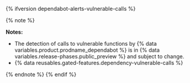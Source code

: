 {% ifversion dependabot-alerts-vulnerable-calls %}

{% note %}

**Notes:**

* The detection of calls to vulnerable functions by {% data variables.product.prodname_dependabot %} is in {% data variables.release-phases.public_preview %} and subject to change.
* {% data reusables.gated-features.dependency-vulnerable-calls %}

{% endnote %}
{% endif %}
